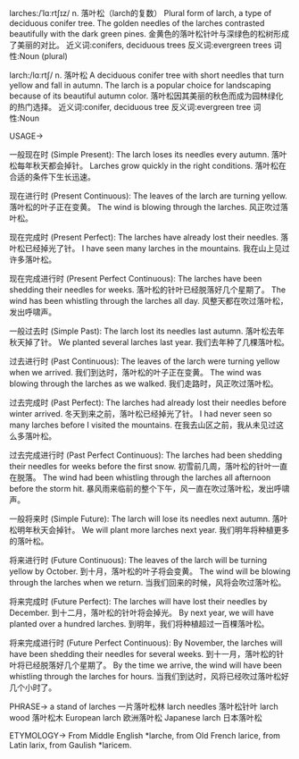 larches:/ˈlɑːrtʃɪz/
n.
落叶松（larch的复数）
Plural form of larch, a type of deciduous conifer tree.
The golden needles of the larches contrasted beautifully with the dark green pines. 金黄色的落叶松针叶与深绿色的松树形成了美丽的对比。
近义词:conifers, deciduous trees
反义词:evergreen trees
词性:Noun (plural)


larch:/lɑːrtʃ/
n.
落叶松
A deciduous conifer tree with short needles that turn yellow and fall in autumn.
The larch is a popular choice for landscaping because of its beautiful autumn color. 落叶松因其美丽的秋色而成为园林绿化的热门选择。
近义词:conifer, deciduous tree
反义词:evergreen tree
词性:Noun


USAGE->

一般现在时 (Simple Present):
The larch loses its needles every autumn.  落叶松每年秋天都会掉针。
Larches grow quickly in the right conditions. 落叶松在合适的条件下生长迅速。

现在进行时 (Present Continuous):
The leaves of the larch are turning yellow. 落叶松的叶子正在变黄。
The wind is blowing through the larches. 风正吹过落叶松。

现在完成时 (Present Perfect):
The larches have already lost their needles. 落叶松已经掉光了针。
I have seen many larches in the mountains. 我在山上见过许多落叶松。

现在完成进行时 (Present Perfect Continuous):
The larches have been shedding their needles for weeks. 落叶松的针叶已经脱落好几个星期了。
The wind has been whistling through the larches all day. 风整天都在吹过落叶松，发出呼啸声。

一般过去时 (Simple Past):
The larch lost its needles last autumn. 落叶松去年秋天掉了针。
We planted several larches last year. 我们去年种了几棵落叶松。

过去进行时 (Past Continuous):
The leaves of the larch were turning yellow when we arrived. 我们到达时，落叶松的叶子正在变黄。
The wind was blowing through the larches as we walked. 我们走路时，风正吹过落叶松。

过去完成时 (Past Perfect):
The larches had already lost their needles before winter arrived. 冬天到来之前，落叶松已经掉光了针。
I had never seen so many larches before I visited the mountains. 在我去山区之前，我从未见过这么多落叶松。

过去完成进行时 (Past Perfect Continuous):
The larches had been shedding their needles for weeks before the first snow. 初雪前几周，落叶松的针叶一直在脱落。
The wind had been whistling through the larches all afternoon before the storm hit.  暴风雨来临前的整个下午，风一直在吹过落叶松，发出呼啸声。


一般将来时 (Simple Future):
The larch will lose its needles next autumn. 落叶松明年秋天会掉针。
We will plant more larches next year. 我们明年将种植更多的落叶松。

将来进行时 (Future Continuous):
The leaves of the larch will be turning yellow by October. 到十月，落叶松的叶子将会变黄。
The wind will be blowing through the larches when we return. 当我们回来的时候，风将会吹过落叶松。

将来完成时 (Future Perfect):
The larches will have lost their needles by December. 到十二月，落叶松的针叶将会掉光。
By next year, we will have planted over a hundred larches. 到明年，我们将种植超过一百棵落叶松。

将来完成进行时 (Future Perfect Continuous):
By November, the larches will have been shedding their needles for several weeks. 到十一月，落叶松的针叶将已经脱落好几个星期了。
By the time we arrive, the wind will have been whistling through the larches for hours. 当我们到达时，风将已经吹过落叶松好几个小时了。


PHRASE->
a stand of larches  一片落叶松林
larch needles  落叶松针叶
larch wood  落叶松木
European larch 欧洲落叶松
Japanese larch 日本落叶松


ETYMOLOGY->
From Middle English *larche, from Old French larice, from Latin larix, from Gaulish *laricem.

